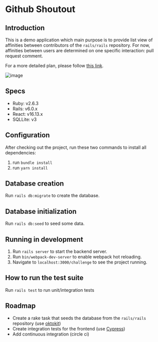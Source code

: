 # Github Shoutout 


## Introduction
This is a demo application which main purpose is to provide list view of affinities between contributors of the `rails/rails` repository.
For now, affinities between users are determined on one specific interaction: pull request comment.

For a more detailed plan, please follow [this link](https://docs.google.com/document/d/1ro_LATcl1rGkFakaJCy_ta-0mx2OOKfsFNEuiDEYZ8o/edit?usp=sharing).

![image](https://user-images.githubusercontent.com/3678598/90801497-57b72100-e2ec-11ea-83f5-6a730627bd27.png)

## Specs

- Ruby: v2.6.3
- Rails: v6.0.x
- React: v16.13.x
- SQLLite: v3

## Configuration
After checking out the project, run these two commands to install all dependencies:
1) run `bundle install`
2) run `yarn install`

## Database creation
Run `rails db:migrate` to create the database.

## Database initialization
Run `rails db:seed` to seed some data.

## Running in development
1) Run `rails server` to start the backend server. 
2) Run `bin/webpack-dev-server` to enable webpack hot reloading.
3) Navigate to `localhost:3000/challenge` to see the project running.

## How to run the test suite
Run `rails test` to run unit/integration tests

## Roadmap
- Create a rake task that seeds the database from the `rails/rails` repository (use [oktokit](https://github.com/octokit/octokit.rb))
- Create integration tests for the frontend (use [Cypress](https://github.com/cypress-io/cypress))
- Add continuous integration (circle ci)
